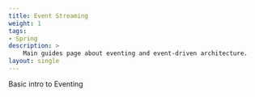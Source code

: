 ```yaml
---
title: Event Streaming
weight: 1
tags:
- Spring
description: >
    Main guides page about eventing and event-driven architecture.
layout: single
---
```


Basic intro to Eventing